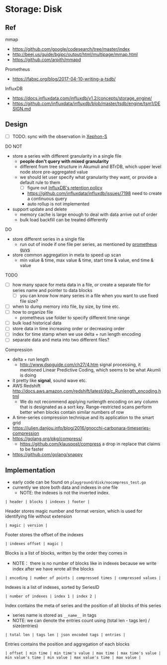 # Storage: Disk

## Ref

mmap

- https://github.com/google/codesearch/tree/master/index
- http://beej.us/guide/bgipc/output/html/multipage/mmap.html
- https://github.com/arpith/mmapd

Prometheus

- https://fabxc.org/blog/2017-04-10-writing-a-tsdb/

InfluxDB

- https://docs.influxdata.com/influxdb/v1.2/concepts/storage_engine/
- https://github.com/influxdata/influxdb/blob/master/tsdb/engine/tsm1/DESIGN.md

## Design

- [ ] TODO: sync with the observation in [Xephon-S](https://github.com/xephonhq/xephon-s/issues/4)

DO NOT

- store a series with different granularity in a single file
  - **people don't query with mixed granularity**
  - different from tree structure in Akumuli and BTrDB, which upper level node store pre-aggregated value
  - we should let user specify what granularity they want, or provide a default rule to them
    - [ ] figure out [InfluxDB's retention policy](https://docs.influxdata.com/influxdb/v1.2/query_language/database_management/#retention-policy-management)
    - https://github.com/influxdata/influxdb/issues/7198 need to create a continuous query
    - auto rollup is not implemented
- support update and delete
  - memory cache is large enough to deal with data arrive out of order
  - bulk load backfill can be treated differently

DO

- store different series in a single file
  - run out of inode if one file per series, as mentioned by [prometheus guys](https://fabxc.org/blog/2017-04-10-writing-a-tsdb/)
- store common aggregation in meta to speed up scan
  - min value & time, max value & time, start time & value, end time & value

TODO

- [ ] how many space for meta data in a file, or create a separate file for series name and pointer to data blocks
  - [ ] you can know how many series in a file when you want to use fixed file size?
- [ ] when to dump memory into file, by size, by time etc.
- [ ] how to organize file
  - prometheus use folder to specify different time range
- [ ] bulk load historical data
- [ ] store data in time increasing order or decreasing order
- [ ] index for time stamp when we use delta + run length encoding
- [ ] separate data and meta into two different files?
 
Compression

- delta + run length
  - http://www.dspguide.com/ch27/4.htm signal processing, it mentioned Linear Predictive Coding, which seems to be what Akumli is doing
- it pretty like **signal**, sound wave etc.
- AWS Redshift http://docs.aws.amazon.com/redshift/latest/dg/c_Runlength_encoding.html
  - We do not recommend applying runlength encoding on any column that is designated as a sort key. Range-restricted scans perform better when blocks contain similar numbers of row
- A time-series compression technique and its application to the smart grid
- https://julien.danjou.info/blog/2016/gnocchi-carbonara-timeseries-compression
- https://golang.org/pkg/compress/
  - https://github.com/klauspost/compress a drop in replace that claims to be faster
- https://github.com/golang/snappy
  
## Implementation

- early code can be found on `playground/disk/nocompress_test.go`
- currently we store both data and indexes in one file
  - NOTE: the indexes is not the inverted index.

````
| header | blocks | indexes | footer |
````

Header stores magic number and format version, which is used for identifying file without extension

````
| magic | version |
````

Footer stores the offset of the indexes

````
| indexes offset | magic |
````

Blocks is a list of blocks, written by the order they comes in

- NOTE： there is no number of blocks like in indexes because we write index after we have wrote all the blocks

````
| encoding | number of points | compressed times | compressed values |
````

Indexes is a list of indexes, sorted by SeriesID

````
| number of indexes | index 1 | index 2 |
````

Index contains the meta of series and the position of all blocks of this series

- series name is stored as `__name__` in tags
- NOTE: we can denote the entries count using (total len - tags len) / size(entries)

````
| total len | tags len | json encoded tags | entries |
````

Entries contains the position and aggregation of each blocks

````
| offset | min time | min time's value | max time | max time's value | min value's time | min value | max value's time | max value | 
````